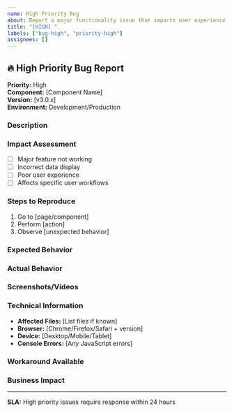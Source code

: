 ```yaml
---
name: High Priority Bug
about: Report a major functionality issue that impacts user experience
title: "[HIGH] "
labels: ["bug-high", "priority-high"]
assignees: []
---
```


## 🔥 High Priority Bug Report

**Priority:** High  
**Component:** [Component Name]  
**Version:** [v3.0.x]  
**Environment:** Development/Production  

### Description
<!-- Clear description of the issue -->

### Impact Assessment
- [ ] Major feature not working
- [ ] Incorrect data display
- [ ] Poor user experience
- [ ] Affects specific user workflows

### Steps to Reproduce
1. Go to [page/component]
2. Perform [action]
3. Observe [unexpected behavior]

### Expected Behavior
<!-- What should happen -->

### Actual Behavior  
<!-- What actually happens -->

### Screenshots/Videos
<!-- Add screenshots or screen recordings if helpful -->

### Technical Information
- **Affected Files:** [List files if known]
- **Browser:** [Chrome/Firefox/Safari + version]
- **Device:** [Desktop/Mobile/Tablet]
- **Console Errors:** [Any JavaScript errors]

### Workaround Available
<!-- Is there a way users can work around this? -->

### Business Impact
<!-- How does this affect users/business? -->

---

**SLA:** High priority issues require response within 24 hours
